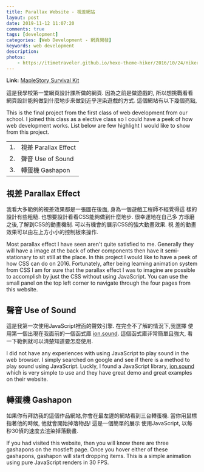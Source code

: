 ```yaml
---
title: Parallax Website - 視差網站
layout: post
date: 2019-11-12 11:07:20
comments: true
tags: [development]
categories: [Web Development - 網頁開發]
keywords: web development
description: 
photos:
	- https://itimetraveler.github.io/hexo-theme-hiker/2016/10/24/Hiker%E4%B8%BB%E9%A2%98%E9%A2%84%E8%A7%88/homepage-index.png
---
```


**Link:** [MapleStory Survival Kit](http://www.jcs-profile.com/public/AAU/wnm249/m15/wnm249_final/)

這是我學校第一堂網頁設計課所做的網頁. 因為之前是做遊戲的, 所以想挑戰看看
網頁設計能夠做到什麼地步來做到近乎渲染遊戲的方式. 這個網站有以下幾個亮點,

This is the final project from the first class of web development from our 
school. I joined this class as a elective class so I could have a peek of how 
web development works. List below are few highlight I would like to show from 
this project.

<!-- more -->

<table>
  <tr>
    <td>1.</td>
    <td>視差 Parallax Effect</td>
  </tr>
  <tr>
    <td>2.</td>
    <td>聲音 Use of Sound</td>
  </tr>
  <tr>
    <td>3.</td>
    <td>轉蛋機 Gashapon</td>
  </tr>
</table>


## 視差 Parallax Effect

我看大多範例的視差效果都是一張圖在後面, 身為一個遊戲工程師不經覺得這
樣的設計有些粗糙. 也想要設計看看CSS能夠做到什麼地步. 很幸運地在自己多
方琢磨之後,了解到CSS的動畫機制. 可以有機會的展示CSS的強大動畫效果. 視
差的動畫效果可以由左上方小小的控制板來操作.

Most parallax effect I have seen aren't quite satisfied to me. Generally they 
will have a image at the back of other components then have it semi-stationary 
to sit still at the place. In this project I would like to have a peek of how 
CSS can do on 2016. Fortunately, after being learning animation system from 
CSS I am for sure that the parallax effect I was to imagine are possible to 
accomplish by just the CSS without using JavaScript. You can use the small 
panel on the top left corner to navigate through the four pages from this website.

## 聲音 Use of Sound

這是我第一次使用JavaScript裡面的聲效引擎. 在完全不了解的情況下,我選擇
使用第一個出現在我面前的一個函式庫
[ion.sound](https://github.com/IonDen/ion.sound).
這個函式庫非常簡單且強大, 看一下範例就可以清楚知道要怎麼使用.

I did not have any experiences with using JavaScript to play sound in the 
web browser. I simply searched on google and see if there is a method to 
play sound using JavaScript. Luckly, I found a JavaScript library, 
[ion.sound](https://github.com/IonDen/ion.sound) 
which is very simple to use and they have great demo and great examples on 
their website.


## 轉蛋機 Gashapon

如果你有拜訪我的這個作品網站,你會在最左邊的網站看到三台轉蛋機. 
當你用鼠標指著他的時候, 他就會開始掉落物品! 這是一個簡單的展示
使用JavaScript, 以每秒30偵的速度去渲染掉落動畫.
  
If you had visited this website, then you will know there are three 
gashapons on the mostleft page. Once you hover either of these gashapons, 
gashapon will start dropping items. This is a simple animation using pure 
JavaScript renders in 30 FPS.
